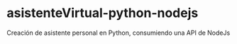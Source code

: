 # asistenteVirtual-python-nodejs
Creación de asistente personal en Python, consumiendo una API de NodeJs
